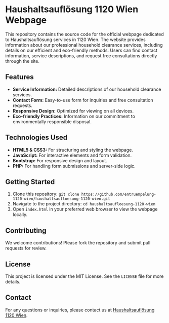 # Haushaltsauflösung 1120 Wien Webpage

This repository contains the source code for the official webpage dedicated to Haushaltsauflösung services in 1120 Wien. The website provides information about our professional household clearance services, including details on our efficient and eco-friendly methods. Users can find contact information, service descriptions, and request free consultations directly through the site.

## Features

- **Service Information:** Detailed descriptions of our household clearance services.
- **Contact Form:** Easy-to-use form for inquiries and free consultation requests.
- **Responsive Design:** Optimized for viewing on all devices.
- **Eco-friendly Practices:** Information on our commitment to environmentally responsible disposal.

## Technologies Used

- **HTML5 & CSS3:** For structuring and styling the webpage.
- **JavaScript:** For interactive elements and form validation.
- **Bootstrap:** For responsive design and layout.
- **PHP:** For handling form submissions and server-side logic.

## Getting Started

1. Clone this repository: `git clone https://github.com/entruempelung-1120-wien/haushaltsaufloesung-1120-wien.git`
2. Navigate to the project directory: `cd haushaltsaufloesung-1120-wien`
3. Open `index.html` in your preferred web browser to view the webpage locally.

## Contributing

We welcome contributions! Please fork the repository and submit pull requests for review.

## License

This project is licensed under the MIT License. See the `LICENSE` file for more details.

## Contact

For any questions or inquiries, please contact us at [Haushaltsauflösung 1120 Wien](https://entruempelung-1120-wien.at).
